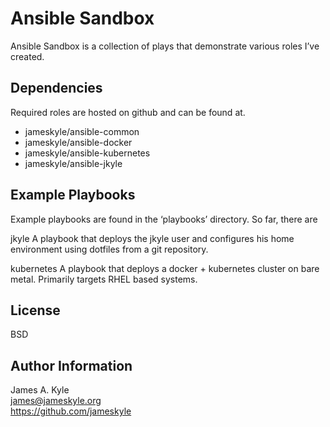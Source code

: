 Ansible Sandbox
===============

Ansible Sandbox is a collection of plays that demonstrate various roles I’ve
created.

Dependencies
------------

Required roles are hosted on github and can be found at.

- jameskyle/ansible-common
- jameskyle/ansible-docker
- jameskyle/ansible-kubernetes
- jameskyle/ansible-jkyle

Example Playbooks
-----------------

Example playbooks are found in the ‘playbooks’ directory. So far, there are

jkyle
    A playbook that deploys the jkyle user and configures his home environment
    using dotfiles from a git repository.

kubernetes
    A playbook that deploys a docker + kubernetes cluster on bare metal.
    Primarily targets RHEL based systems.

License
-------

BSD

Author Information
------------------

James A. Kyle  
james@jameskyle.org  
https://github.com/jameskyle
